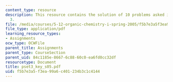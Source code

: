 ```yaml
---
content_type: resource
description: This resource contains the solution of 10 problems asked in problem set
  3.
file: /media/courses/5-12-organic-chemistry-i-spring-2005/f5b7e3a5f3ea99a6c401234b3c1c4144_pset3_key_s05.pdf
file_type: application/pdf
learning_resource_types:
- Assignments
ocw_type: OCWFile
parent_title: Assignments
parent_type: CourseSection
parent_uid: 84c1185e-8667-6c88-60c0-ea6fd0cc32df
resourcetype: Document
title: pset3_key_s05.pdf
uid: f5b7e3a5-f3ea-99a6-c401-234b3c1c4144
---
```

